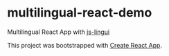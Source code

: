 # multilingual-react-demo

Multilingual React App with [js-lingui](https://lingui.github.io/js-lingui/index.html)

This project was bootstrapped with [Create React App](https://github.com/facebookincubator/create-react-app/blob/master/packages/react-scripts/template/README.md).
